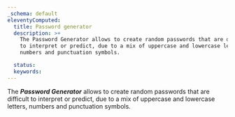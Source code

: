 ```yaml
---
_schema: default
eleventyComputed:
  title: Password generator
  description: >+
    The Password Generator allows to create random passwords that are difficult
    to interpret or predict, due to a mix of uppercase and lowercase letters,
    numbers and punctuation symbols.

  status:
  keywords:
---
```

The ***Password Generator*** allows to create random passwords that are difficult to interpret or predict, due to a mix of uppercase and lowercase letters, numbers and punctuation symbols.

<br>